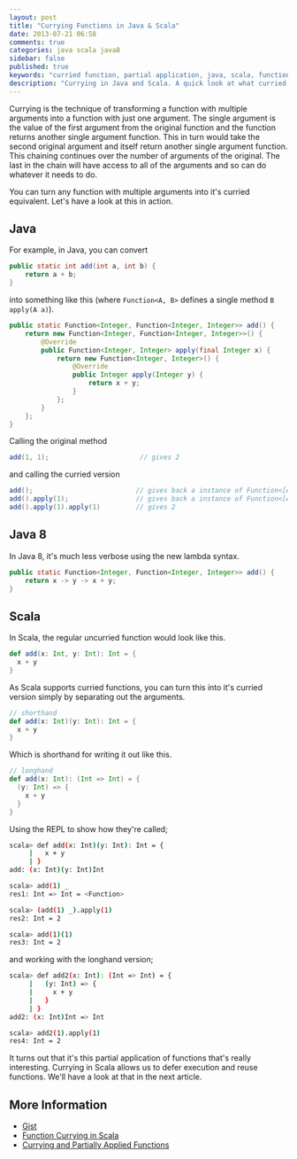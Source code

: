 ```yaml
---
layout: post
title: "Currying Functions in Java & Scala"
date: 2013-07-21 06:58
comments: true
categories: java scala java8
sidebar: false
published: true
keywords: "curried function, partial application, java, scala, functional programming"
description: "Currying in Java and Scala. A quick look at what curried functions are and how you'd curry a Java function and it's counterpart in Scala."
---
```


Currying is the technique of transforming a function with multiple arguments into a function with just one argument. The single argument is the value of the first argument from the original function and the function returns another single argument function. This in turn would take the second original argument and itself return another single argument function. This chaining continues over the number of arguments of the original. The last in the chain will have access to all of the arguments and so can do whatever it needs to do.

You can turn any function with multiple arguments into it's curried equivalent. Let's have a look at this in action.

<!-- more -->


## Java

For example, in Java, you can convert

``` java
public static int add(int a, int b) {
    return a + b;
}
```
into something like this (where `Function<A, B>` defines a single method `B apply(A a)`).

``` java
public static Function<Integer, Function<Integer, Integer>> add() {
    return new Function<Integer, Function<Integer, Integer>>() {
        @Override
        public Function<Integer, Integer> apply(final Integer x) {
            return new Function<Integer, Integer>() {
                @Override
                public Integer apply(Integer y) {
                    return x + y;
                }
            };
        }
    };
}
```
Calling the original method

``` java
add(1, 1);                       // gives 2
```
and calling the curried version

``` java
add();                          // gives back a instance of Function<[A, B]>
add().apply(1);                 // gives back a instance of Function<[A, B]>
add().apply(1).apply(1)         // gives 2
```

## Java 8

In Java 8, it's much less verbose using the new lambda syntax.

``` java
public static Function<Integer, Function<Integer, Integer>> add() {
    return x -> y -> x + y;
}
```

## Scala

In Scala, the regular uncurried function would look like this.

``` scala
def add(x: Int, y: Int): Int = {
  x + y
}
```

As Scala supports curried functions, you can turn this into it's curried version simply by separating out the arguments.


``` scala
// shorthand
def add(x: Int)(y: Int): Int = {
  x + y
}
```
Which is shorthand for writing it out like this.

``` scala
// longhand
def add(x: Int): (Int => Int) = {
  (y: Int) => {
    x + y
  }
}
```

Using the REPL to show how they're called;

``` sh
scala> def add(x: Int)(y: Int): Int = {
     |   x + y
     | }
add: (x: Int)(y: Int)Int

scala> add(1) _
res1: Int => Int = <Function>

scala> (add(1) _).apply(1)
res2: Int = 2

scala> add(1)(1)
res3: Int = 2
```
and working with the longhand version;

``` sh
scala> def add2(x: Int): (Int => Int) = {
     |   (y: Int) => {
     |     x + y
     |   }
     | }
add2: (x: Int)Int => Int

scala> add2(1).apply(1)
res4: Int = 2
```

It turns out that it's this partial application of functions that's really interesting. Currying in Scala allows us to defer execution and reuse functions. We'll have a look at that in the next article.


## More Information

 * [Gist](https://gist.github.com/tobyweston/6027570)
 * [Function Currying in Scala](http://www.codecommit.com/blog/scala/function-currying-in-scala)
 * [Currying and Partially Applied Functions](http://danielwestheide.com/blog/2013/01/30/the-neophytes-guide-to-scala-part-11-currying-and-partially-applied-functions.html)